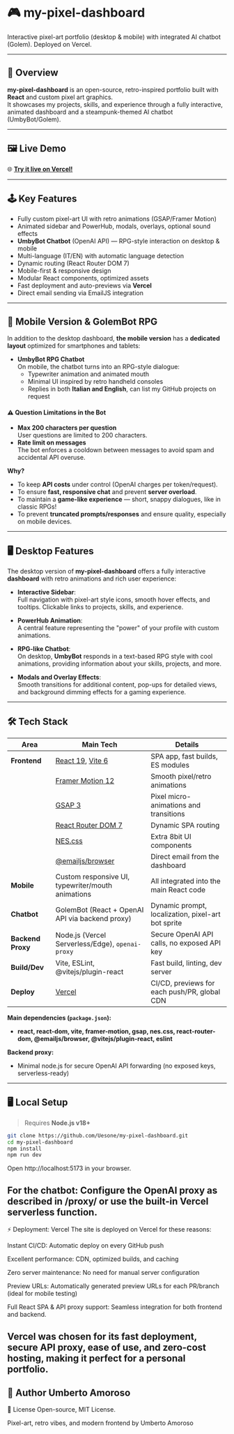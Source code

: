 # 🎮 my-pixel-dashboard

 Interactive pixel-art portfolio (desktop & mobile) with integrated AI chatbot (Golem). Deployed on Vercel.

---

## 🚀 Overview

**my-pixel-dashboard** is an open-source, retro-inspired portfolio built with **React** and custom pixel art graphics.  
It showcases my projects, skills, and experience through a fully interactive, animated dashboard and a steampunk-themed AI chatbot (UmbyBot/Golem).

---

## 🖼 Live Demo

🌐 **[Try it live on Vercel!](https://uesone.vercel.app/)**

---

## 🕹 Key Features

- Fully custom pixel-art UI with retro animations (GSAP/Framer Motion)
- Animated sidebar and PowerHub, modals, overlays, optional sound effects
- **UmbyBot Chatbot** (OpenAI API) — RPG-style interaction on desktop & mobile
- Multi-language (IT/EN) with automatic language detection
- Dynamic routing (React Router DOM 7)
- Mobile-first & responsive design
- Modular React components, optimized assets
- Fast deployment and auto-previews via **Vercel**
- Direct email sending via EmailJS integration

---

## 📱 Mobile Version & GolemBot RPG

In addition to the desktop dashboard, **the mobile version** has a **dedicated layout** optimized for smartphones and tablets:

- **UmbyBot RPG Chatbot**  
  On mobile, the chatbot turns into an RPG-style dialogue:
    - Typewriter animation and animated mouth
    - Minimal UI inspired by retro handheld consoles
    - Replies in both **Italian and English**, can list my GitHub projects on request

#### ⚠️ Question Limitations in the Bot

- **Max 200 characters per question**  
  User questions are limited to 200 characters.
- **Rate limit on messages**  
  The bot enforces a cooldown between messages to avoid spam and accidental API overuse.

**Why?**
- To keep **API costs** under control (OpenAI charges per token/request).
- To ensure **fast, responsive chat** and prevent **server overload**.
- To maintain a **game-like experience** — short, snappy dialogues, like in classic RPGs!
- To prevent **truncated prompts/responses** and ensure quality, especially on mobile devices.

---

## 🖥 Desktop Features

The desktop version of **my-pixel-dashboard** offers a fully interactive **dashboard** with retro animations and rich user experience:

- **Interactive Sidebar**:  
  Full navigation with pixel-art style icons, smooth hover effects, and tooltips. Clickable links to projects, skills, and experience.

- **PowerHub Animation**:  
  A central feature representing the "power" of your profile with custom animations.

- **RPG-like Chatbot**:  
  On desktop, **UmbyBot** responds in a text-based RPG style with cool animations, providing information about your skills, projects, and more.

- **Modals and Overlay Effects**:  
  Smooth transitions for additional content, pop-ups for detailed views, and background dimming effects for a gaming experience.

---

## 🛠️ Tech Stack

| Area              | Main Tech                                                        | Details                                            |
|-------------------|------------------------------------------------------------------|----------------------------------------------------|
| **Frontend**      | [React 19](https://react.dev/), [Vite 6](https://vitejs.dev/)    | SPA app, fast builds, ES modules                   |
|                   | [Framer Motion 12](https://www.framer.com/motion/)               | Smooth pixel/retro animations                      |
|                   | [GSAP 3](https://greensock.com/gsap/)                            | Pixel micro-animations and transitions             |
|                   | [React Router DOM 7](https://reactrouter.com/)                   | Dynamic SPA routing                                |
|                   | [NES.css](https://nostalgic-css.github.io/NES.css/)              | Extra 8bit UI components                           |
|                   | [@emailjs/browser](https://www.emailjs.com/)                     | Direct email from the dashboard                    |
| **Mobile**        | Custom responsive UI, typewriter/mouth animations                | All integrated into the main React code            |
| **Chatbot**       | GolemBot (React + OpenAI API via backend proxy)                   | Dynamic prompt, localization, pixel-art bot sprite |
| **Backend Proxy** | Node.js (Vercel Serverless/Edge), `openai-proxy`                 | Secure OpenAI API calls, no exposed API key        |
| **Build/Dev**     | Vite, ESLint, @vitejs/plugin-react                               | Fast build, linting, dev server                    |
| **Deploy**        | [Vercel](https://vercel.com/)                                    | CI/CD, previews for each push/PR, global CDN       |

**Main dependencies (`package.json`):**
- **react, react-dom, vite, framer-motion, gsap, nes.css, react-router-dom, @emailjs/browser, @vitejs/plugin-react, eslint**

**Backend proxy:**  
- Minimal node.js for secure OpenAI API forwarding (no exposed keys, serverless-ready)

---

## 🖥️ Local Setup

> Requires **Node.js v18+**

```bash
git clone https://github.com/Uesone/my-pixel-dashboard.git
cd my-pixel-dashboard
npm install
npm run dev
```
Open http://localhost:5173 in your browser.

For the chatbot:
Configure the OpenAI proxy as described in /proxy/ or use the built-in Vercel serverless function.
---
⚡ Deployment: Vercel
The site is deployed on Vercel for these reasons:

Instant CI/CD: Automatic deploy on every GitHub push

Excellent performance: CDN, optimized builds, and caching

Zero server maintenance: No need for manual server configuration

Preview URLs: Automatically generated preview URLs for each PR/branch (ideal for mobile testing)

Full React SPA & API proxy support: Seamless integration for both frontend and backend.

Vercel was chosen for its fast deployment, secure API proxy, ease of use, and zero-cost hosting, making it perfect for a personal portfolio.
---
👤 Author
Umberto Amoroso
---
📜 License
Open-source, MIT License.

Pixel-art, retro vibes, and modern frontend by Umberto Amoroso

